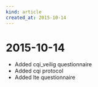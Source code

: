 ```yaml
---
kind: article
created_at: 2015-10-14
---
```


# 2015-10-14

* Added cqi_veilig questionnaire
* Added cqi protocol
* Added lte questionnaire

